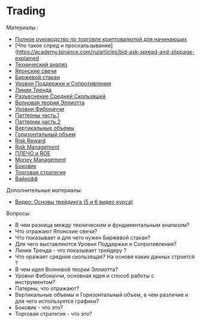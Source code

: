 # Trading


Материалы : 
* [Полное руководство по торговле криптовалютой для начинающих](https://academy.binance.com/ru/articles/a-complete-guide-to-cryptocurrency-trading-for-beginners)
* [Что такое спред и проскальзывание](https://academy.binance.com/ru/articles/bid-ask-spread-and-slippage-explained
* [Технический анализ](https://academy.binance.com/ru/articles/what-is-technical-analysis)
* [Японские  свечи](https://telegra.ph/YAponskie-Svechi-03-03)
* [Биржевой стакан](https://telegra.ph/Stakan-04-23)
* [Уровни Поддержки и Сопротивления](https://telegra.ph/Urovni-podderzhki-i-soprotivleniya-02-21)
* [Линии Тренда](https://telegra.ph/Linii-Trenda-02-15)
* [Разъяснение Средней Скользящей](https://academy.binance.com/ru/articles/moving-averages-explained)
* [Волновая теория Эллиотта](https://academy.binance.com/ru/articles/an-introduction-to-the-elliott-wave-theory)
* [Уровни Фибоначчи](https://telegra.ph/Fibonachchi-03-02)
* [Паттерны часть.1 ](https://telegra.ph/Figury-Patterny-02-13)
* [Паттерны часть.2 ](https://telegra.ph/Figury-Patterny-ch2-02-14)
* [Вертикальные объемы](https://telegra.ph/Obyomy-ch1-Vertikalnye-obemy-01-22)
* [Горизонтальный объем](https://telegra.ph/Gorizontalnyj-obem-02-07)
* [Risk Reward](https://telegra.ph/Risk-Reward-01-21)
* [Risk Management](https://telegra.ph/Figury-Patterny-ch2-02-14)
* [ПЛЕЧО и ROE](https://telegra.ph/PLECHO-i-ROE-01-22)
* [Money Management](https://telegra.ph/Money-Management-01-22)
* [Боковик](https://telegra.ph/Bokovik-03-03)
* [Торговая стратегия](https://telegra.ph/Torgovaya-strategiya-03-31)
* [Вайкофф](https://telegra.ph/Vajkoff-06-23)


Дополнительные материалы:

* [Видео: Основы трейдинга (5 и 6 видео курса)](https://www.youtube.com/watch?v=cWvKJBjpVw0&list=PLsJDzAldPQJSNRfN3RKEf4GDcpnDksnIP&index=5)


Вопросы:

* В чем разница между техническим и фундаментальным анализом?
* Что отражают Японские  свечи?
* Что показывает и для чего нужен Биржевой стакан?
* Для чего выставляются Уровни Поддержки и Сопротивления? 
* Линии Тренда - что показывает трейдеру ? 
* Что оражает  средняя скользящая? На основе каких данных строится ? 
* В чем идея Волновой теории Эллиотта? 
* Уровни Фибоначчи, основная идея и способ работы с инструментом? 
* Патерны, что отражают?
* Вертикальные объемы и Горизонтальный объем, в чем различие и для чего используется графики? 
* Боковик - что это?
* Торговая стратегия - что это?
